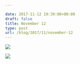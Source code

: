 ```yaml
---

date: 2017-11-12 19:39:00+00:00
draft: false
title: November 12
type: post
url: /blog/2017/11/november-12
---
```




  
   ![](/images/2017-11-12-201711november-12/IMG_2740.jpg)

  

  
   ![](/images/2017-11-12-201711november-12/IMG_2741.jpg)

  


